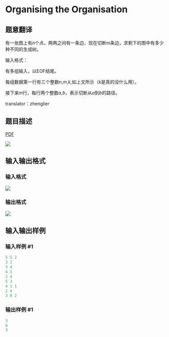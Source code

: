 # Organising the Organisation

## 题意翻译

有一张图上有$n$个点，两两之间有一条边，现在切断m条边，求剩下的图中有多少种不同的生成树。

输入格式：

有多组输入，以EOF结尾。

每组数据第一行有三个整数$n$,$m$,$k$,如上文所示（$k$是真的没什么用）。

接下来$m$行，每行两个整数$a$,$b$，表示切断从$a$到$b$的路径。

translator：zhenglier

## 题目描述

[problemUrl]: https://uva.onlinejudge.org/index.php?option=com_onlinejudge&Itemid=8&category=19&page=show_problem&problem=1707

[PDF](https://uva.onlinejudge.org/external/107/p10766.pdf)

![](https://cdn.luogu.com.cn/upload/vjudge_pic/UVA10766/6071f0dfcf331f39bd58aaa35e836ed940d305ca.png)

## 输入输出格式

### 输入格式

![](https://cdn.luogu.com.cn/upload/vjudge_pic/UVA10766/603f5569c646e09fa585bc5ccf5595b76a9896e1.png)

### 输出格式

![](https://cdn.luogu.com.cn/upload/vjudge_pic/UVA10766/637c430e6b58ca28d6cd255e728e7ff9e99020f5.png)

## 输入输出样例

### 输入样例 #1

```cpp
5 5 2
3 1
3 4
4 5
1 4
5 3
4 1 1
1 4
3 0 2
```


### 输出样例 #1

```cpp
3
8
3
```


